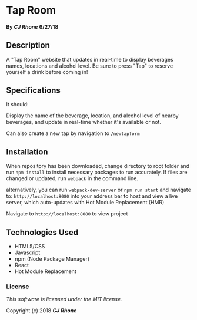 # Tap Room #

#### By _**CJ Rhone**_ 6/27/18


## Description ##

A "Tap Room" website that updates in real-time to display beverages names, locations and alcohol level. Be sure to press "Tap" to reserve yourself a drink before coming in!

## Specifications ##
It should:

Display the name of the beverage, location, and alcohol level of nearby beverages, and update in real-time whether it's available or not.

Can also create a new tap by navigation to `/newtapform`

## Installation

When repository has been downloaded, change directory to root folder and run `npm install` to install necessary packages to run accurately. If files are changed or updated, run `webpack` in the command line.

alternatively, you can run `webpack-dev-server` or `npm run start` and navigate to: `http://localhost:8080` into your address bar to host and view a live server, which auto-updates with Hot Module Replacement (HMR)   

Navigate to `http://localhost:8080` to view project  

## Technologies Used
* HTML5/CSS
* Javascript
* npm (Node Package Manager)
* React
* Hot Module Replacement


### License

*This software is licensed under the MIT license.*

Copyright (c) 2018 **_CJ Rhone_**
